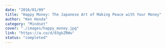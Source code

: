 ```yaml
---
date: "2016/01/09"
title: "Happy Money: The Japanese Art of Making Peace with Your Money"
author: "Ken Honda"
category: "Mindset"
cover: "./images/happy_money.jpg"
link: "https://a.co/d/03gkZRWu"
status: "completed"
---
```


